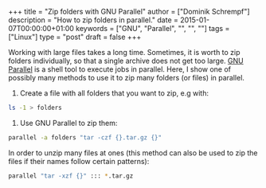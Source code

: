 +++
title = "Zip folders with GNU Parallel"
author = ["Dominik Schrempf"]
description = "How to zip folders in parallel."
date = 2015-01-07T00:00:00+01:00
keywords = ["GNU", "Parallel", "", "", ""]
tags = ["Linux"]
type = "post"
draft = false
+++

Working with large files takes a long time. Sometimes, it is worth to zip
folders individually, so that a single archive does not get too large. [GNU
Parallel](http://www.gnu.org/s/parallel) is a shell tool to execute jobs in parallel. Here, I show one of
possibly many methods to use it to zip many folders (or files) in parallel.

1.  Create a file with all folders that you want to zip, e.g with:

```sh
ls -1 > folders
```

1.  Use GNU Parallel to zip them:

```sh
parallel -a folders "tar -czf {}.tar.gz {}"
```

In order to unzip many files at ones (this method can also be used to
zip the files if their names follow certain patterns):

```sh
parallel "tar -xzf {}" ::: *.tar.gz
```
